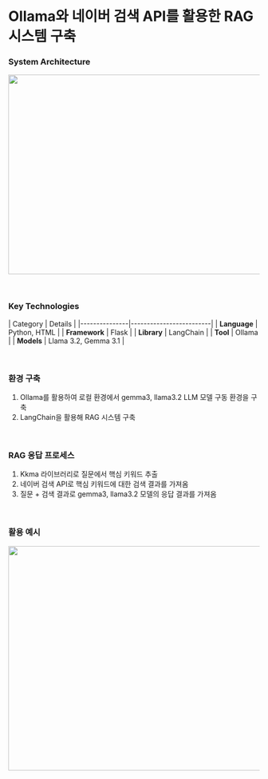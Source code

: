<h1>Ollama와 네이버 검색 API를 활용한 RAG 시스템 구축</h1>

<h3>System Architecture</h3>
<img src="https://github.com/user-attachments/assets/294655b5-40b1-4c1c-bd05-115137fa99e0" width="800" height="400"/>

</br><h3>Key Technologies</h3>
| Category      | Details                 |
|---------------|-------------------------|
| **Language**  | Python, HTML            |
| **Framework** | Flask                   |
| **Library**   | LangChain               |
| **Tool**      | Ollama                  |
| **Models**    | Llama 3.2, Gemma 3.1    |

</br><h3>환경 구축</h3>
1. Ollama를 활용하여 로컬 환경에서 gemma3, llama3.2 LLM 모델 구동 환경을 구축</br>
2. LangChain을 활용해 RAG 시스템 구축

</br><h3>RAG 응답 프로세스</h3>
1. Kkma 라이브러리로 질문에서 핵심 키워드 추출 </br>
2. 네이버 검색 API로 핵심 키워드에 대한 검색 결과를 가져옴 </br>
3. 질문 + 검색 결과로 gemma3, llama3.2 모델의 응답 결과를 가져옴 </br>

</br><h3>활용 예시</h3>
<img src="https://github.com/user-attachments/assets/6eb7ffb5-af21-4396-8711-1e2b106cb899" width="700" height="450"/>
